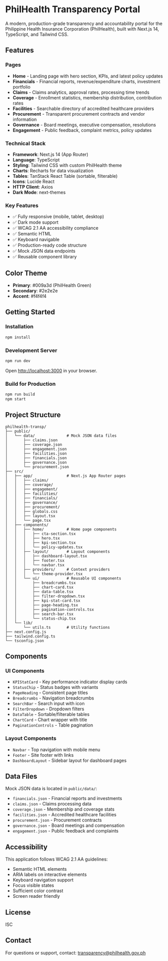 # PhilHealth Transparency Portal

A modern, production-grade transparency and accountability portal for the Philippine Health Insurance Corporation (PhilHealth), built with Next.js 14, TypeScript, and Tailwind CSS.

## Features

### Pages
- **Home** - Landing page with hero section, KPIs, and latest policy updates
- **Financials** - Financial reports, revenue/expenditure charts, investment portfolio
- **Claims** - Claims analytics, approval rates, processing time trends
- **Coverage** - Enrollment statistics, membership distribution, contribution rates
- **Facilities** - Searchable directory of accredited healthcare providers
- **Procurement** - Transparent procurement contracts and vendor information
- **Governance** - Board meetings, executive compensation, resolutions
- **Engagement** - Public feedback, complaint metrics, policy updates

### Technical Stack
- **Framework**: Next.js 14 (App Router)
- **Language**: TypeScript
- **Styling**: Tailwind CSS with custom PhilHealth theme
- **Charts**: Recharts for data visualization
- **Tables**: TanStack React Table (sortable, filterable)
- **Icons**: Lucide React
- **HTTP Client**: Axios
- **Dark Mode**: next-themes

### Key Features
- ✅ Fully responsive (mobile, tablet, desktop)
- ✅ Dark mode support
- ✅ WCAG 2.1 AA accessibility compliance
- ✅ Semantic HTML
- ✅ Keyboard navigable
- ✅ Production-ready code structure
- ✅ Mock JSON data endpoints
- ✅ Reusable component library

## Color Theme
- **Primary**: #009a3d (PhilHealth Green)
- **Secondary**: #2e2e2e
- **Accent**: #f4f4f4

## Getting Started

### Installation

```bash
npm install
```

### Development Server

```bash
npm run dev
```

Open [http://localhost:3000](http://localhost:3000) in your browser.

### Build for Production

```bash
npm run build
npm start
```

## Project Structure

```
philhealth-transp/
├── public/
│   └── data/              # Mock JSON data files
│       ├── claims.json
│       ├── coverage.json
│       ├── engagement.json
│       ├── facilities.json
│       ├── financials.json
│       ├── governance.json
│       └── procurement.json
├── src/
│   ├── app/               # Next.js App Router pages
│   │   ├── claims/
│   │   ├── coverage/
│   │   ├── engagement/
│   │   ├── facilities/
│   │   ├── financials/
│   │   ├── governance/
│   │   ├── procurement/
│   │   ├── globals.css
│   │   ├── layout.tsx
│   │   └── page.tsx
│   ├── components/
│   │   ├── home/          # Home page components
│   │   │   ├── cta-section.tsx
│   │   │   ├── hero.tsx
│   │   │   ├── kpi-section.tsx
│   │   │   └── policy-updates.tsx
│   │   ├── layout/        # Layout components
│   │   │   ├── dashboard-layout.tsx
│   │   │   ├── footer.tsx
│   │   │   └── navbar.tsx
│   │   ├── providers/     # Context providers
│   │   │   └── theme-provider.tsx
│   │   └── ui/            # Reusable UI components
│   │       ├── breadcrumbs.tsx
│   │       ├── chart-card.tsx
│   │       ├── data-table.tsx
│   │       ├── filter-dropdown.tsx
│   │       ├── kpi-stat-card.tsx
│   │       ├── page-heading.tsx
│   │       ├── pagination-controls.tsx
│   │       ├── search-bar.tsx
│   │       └── status-chip.tsx
│   └── lib/
│       └── utils.ts       # Utility functions
├── next.config.js
├── tailwind.config.ts
└── tsconfig.json
```

## Components

### UI Components
- `KPIStatCard` - Key performance indicator display cards
- `StatusChip` - Status badges with variants
- `PageHeading` - Consistent page titles
- `Breadcrumbs` - Navigation breadcrumbs
- `SearchBar` - Search input with icon
- `FilterDropdown` - Dropdown filters
- `DataTable` - Sortable/filterable tables
- `ChartCard` - Chart wrapper with title
- `PaginationControls` - Table pagination

### Layout Components
- `Navbar` - Top navigation with mobile menu
- `Footer` - Site footer with links
- `DashboardLayout` - Sidebar layout for dashboard pages

## Data Files

Mock JSON data is located in `public/data/`:
- `financials.json` - Financial reports and investments
- `claims.json` - Claims processing data
- `coverage.json` - Membership and coverage stats
- `facilities.json` - Accredited healthcare facilities
- `procurement.json` - Procurement contracts
- `governance.json` - Board meetings and compensation
- `engagement.json` - Public feedback and complaints

## Accessibility

This application follows WCAG 2.1 AA guidelines:
- Semantic HTML elements
- ARIA labels on interactive elements
- Keyboard navigation support
- Focus visible states
- Sufficient color contrast
- Screen reader friendly

## License

ISC

## Contact

For questions or support, contact: transparency@philhealth.gov.ph
